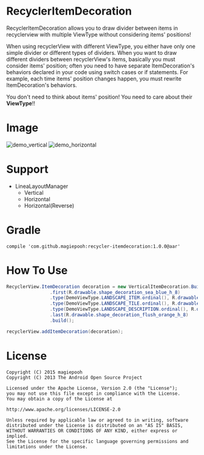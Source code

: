 # RecyclerItemDecoration

RecyclerItemDecoration allows you to draw divider between items in recyclerview with multiple ViewType without considering items' positions!

When using recyclerView with different ViewType, you either have only one simple divider or different types of dividers. When you want to draw different dividers between recyclerView's items, basically you must consider items' position; often you need to have separate ItemDecoration's behaviors declared in your code using switch cases or if statements. For example, each time items' position changes happen, you must rewrite ItemDecoration's behaviors.

You don't need to think about items' position! You need to care about their **ViewType**!!

# Image
![demo_vertical] ![demo_horizontal]

# Support
- LineaLayoutManager
  - Vertical
  - Horizontal
  - Horizontal(Reverse)

# Gradle
```
compile 'com.github.magiepooh:recycler-itemdecoration:1.0.0@aar'
```

# How To Use
```java
RecyclerView.ItemDecoration decoration = new VerticalItemDecoration.Builder(this)
                .first(R.drawable.shape_decoration_sea_blue_h_8)
                .type(DemoViewType.LANDSCAPE_ITEM.ordinal(), R.drawable.shape_decoration_gray_h_4_padding)
                .type(DemoViewType.LANDSCAPE_TILE.ordinal(), R.drawable.shape_decoration_cornflower_lilac_h_4)
                .type(DemoViewType.LANDSCAPE_DESCRIPTION.ordinal(), R.drawable.shape_decoration_red_h_2)
                .last(R.drawable.shape_decoration_flush_orange_h_8)
                .build();

recyclerView.addItemDecoration(decoration);
```

# License
```
Copyright (C) 2015 magiepooh
Copyright (C) 2013 The Android Open Source Project

Licensed under the Apache License, Version 2.0 (the "License");
you may not use this file except in compliance with the License.
You may obtain a copy of the License at

http://www.apache.org/licenses/LICENSE-2.0

Unless required by applicable law or agreed to in writing, software
distributed under the License is distributed on an "AS IS" BASIS,
WITHOUT WARRANTIES OR CONDITIONS OF ANY KIND, either express or implied.
See the License for the specific language governing permissions and
limitations under the License.
```

[demo_vertical]:https://raw.githubusercontent.com/magiepooh/RecyclerItemDecoration/master/art/demo_vertical.gif
[demo_horizontal]:https://raw.githubusercontent.com/magiepooh/RecyclerItemDecoration/master/art/demo_horizontal.gif
